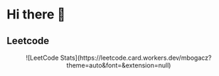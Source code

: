 # Hi there 👋
## Leetcode
<p style="text-align: center;">![LeetCode Stats](https://leetcode.card.workers.dev/mbogacz?theme=auto&font=&extension=null)</p>
<!--
**bogaczm/bogaczm** is a ✨ _special_ ✨ repository because its `README.md` (this file) appears on your GitHub profile.

Here are some ideas to get you started:

- 🔭 I’m currently working on ...
- 🌱 I’m currently learning ...
- 👯 I’m looking to collaborate on ...
- 🤔 I’m looking for help with ...
- 💬 Ask me about ...
- 📫 How to reach me: ...
- 😄 Pronouns: ...
- ⚡ Fun fact: ...
-->
